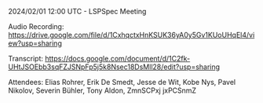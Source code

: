 2024/02/01 12:00 UTC - LSPSpec Meeting

Audio Recording: https://drive.google.com/file/d/1CxhqctxHnKSUK36yA0y5Gv1KUoUHqEl4/view?usp=sharing

Transcript: https://docs.google.com/document/d/1C2fk-UHtJSOEbb3sqFZJSNpFp5j5k8Nsec18DsMll28/edit?usp=sharing

Attendees: Elias Rohrer, Erik De Smedt, Jesse de Wit, Kobe Nys, Pavel Nikolov, Severin Bühler, Tony Aldon, ZmnSCPxj jxPCSnmZ

